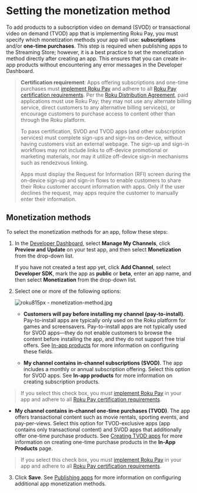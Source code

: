 Setting the monetization method
===============================

To add products to a subscription video on demand (SVOD) or transactional video on demand (TVOD) app that is implementing Roku Pay, you must specify which monetization methods your app will use: **subscriptions** and/or **one-time purchases**. This step is required when publishing apps to the Streaming Store; however, it is a best practice to set the monetization method directly after creating an app. This ensures that you can create in-app products without encountering any error messages in the Developer Dashboard.

> **Certification requirement**: Apps offering subscriptions and one-time purchases must [implement Roku Pay](/docs/developer-program/roku-pay/implementation/overview.md) and adhere to all [Roku Pay certification requirements](/docs/developer-program/roku-pay/roku-pay-requirements.md). Per the [Roku Distribution Agreement](https://docs.roku.com/published/developerdistribution/en/us), paid applications must use Roku Pay; they may not use any alternate billing service, direct customers to any alternative billing service(s), or encourage customers to purchase access to content other than through the Roku platform.
> 
> To pass certification, SVOD and TVOD apps (and other subscription services) must complete sign-ups and sign-ins on-device, without having customers visit an external webpage. The sign-up and sign-in workflows may not include links to off-device promotional or marketing materials, nor may it utilize off-device sign-in mechanisms such as rendezvous linking.
> 
> Apps must display the Request for Information (RFI) screen during the on-device sign-up and sign-in flows to enable customers to share their Roku customer account information with apps. Only if the user declines the request, may apps require the customer to manually enter their information.

Monetization methods
--------------------

To select the monetization methods for an app, follow these steps:

1.  In the [Developer Dashboard](https://developer.roku.com/developer), select **Manage My Channels**, click **Preview and** **Update** on your test app, and then select **Monetization** from the drop-down list.
    
    If you have not created a test app yet, click **Add Channel**, select **Developer SDK**, mark the app as **public** or **beta**, enter an app name, and then select **Monetization** from the drop-down list.
    

2.  Select one or more of the following options:
    
    ![roku815px - monetization-method.jpg](https://image.roku.com/ZHZscHItMTc2/monetization-method-v4c.png)
    
    *   **Customers will pay before installing my channel (pay-to-install)**. Pay-to-install apps are typically only used on the Roku platform for games and screensavers. Pay-to-install apps are not typically used for SVOD apps—they do not enable customers to browse the content before installing the app, and they do not support free trial offers. See [In-app products](/docs/developer-program/roku-pay/quickstart/in-channel-products.md) for more information on configuring these fields.
        
    *   **My channel contains in-channel subscriptions (SVOD)**. The app includes a monthly or annual subscription offering. Select this option for SVOD apps. See **In-app products** for more information on creating subscription products.
        

> If you select this check box, you must [implement Roku Pay](/docs/developer-program/roku-pay/implementation/overview.md) in your app and adhere to all [Roku Pay certification requirements](/docs/developer-program/roku-pay/roku-pay-requirements.md).

*   **My channel contains in-channel one-time purchases (TVOD)**. The app offers transactional content such as movie rentals, sporting events, and pay-per-views. Select this option for TVOD-exclusive apps (app contains only transactional content) and SVOD apps that additionally offer one-time purchase products. See [Creating TVOD apps](/docs/developer-program/roku-pay/implementation/tvod-channel.md) for more information on creating one-time purchase products in the **In-App Products** page.

> If you select this check box, you must [implement Roku Pay](/docs/developer-program/roku-pay/implementation/overview.md) in your app and adhere to all [Roku Pay certification requirements](/docs/developer-program/roku-pay/roku-pay-requirements.md).

3.  Click **Save**. See [Publishing apps](/docs/developer-program/publishing/channel-publishing-guide.md#monetization-window) for more information on configuring additional app monetization methods.
